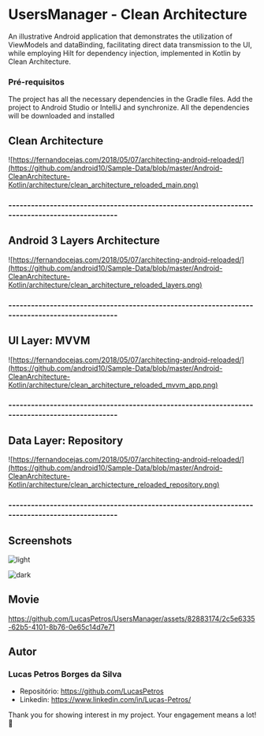 # UsersManager - Clean Architecture

An illustrative Android application that demonstrates the utilization of ViewModels and dataBinding, facilitating direct data transmission to the UI, while employing Hilt for dependency injection, implemented in Kotlin by Clean Architecture.


### Pré-requisitos

The project has all the necessary dependencies in the Gradle files. Add the project to Android Studio or IntelliJ and synchronize. All the dependencies will be downloaded and installed

## Clean Architecture
![https://fernandocejas.com/2018/05/07/architecting-android-reloaded/](https://github.com/android10/Sample-Data/blob/master/Android-CleanArchitecture-Kotlin/architecture/clean_architecture_reloaded_main.png)

### ----------------------------------------------------------------------------------------------

## Android 3 Layers Architecture
![https://fernandocejas.com/2018/05/07/architecting-android-reloaded/](https://github.com/android10/Sample-Data/blob/master/Android-CleanArchitecture-Kotlin/architecture/clean_architecture_reloaded_layers.png)

### ----------------------------------------------------------------------------------------------

## UI Layer: MVVM 
![https://fernandocejas.com/2018/05/07/architecting-android-reloaded/](https://github.com/android10/Sample-Data/blob/master/Android-CleanArchitecture-Kotlin/architecture/clean_architecture_reloaded_mvvm_app.png)

### ----------------------------------------------------------------------------------------------

## Data Layer: Repository 
![https://fernandocejas.com/2018/05/07/architecting-android-reloaded/](https://github.com/android10/Sample-Data/blob/master/Android-CleanArchitecture-Kotlin/architecture/clean_archictecture_reloaded_repository.png)

### ----------------------------------------------------------------------------------------------

## Screenshots

![light](https://github.com/LucasPetros/UsersManager/assets/82883174/00ee7de2-68a2-4417-b312-fe0139ea80fd)

![dark](https://github.com/LucasPetros/UsersManager/assets/82883174/4a8d5d65-75a5-4fe3-b489-b0f2978d5953)

## Movie

https://github.com/LucasPetros/UsersManager/assets/82883174/2c5e6335-62b5-4101-8b76-0e65c14d7e71

## Autor

### Lucas Petros Borges da Silva
* Repositório: https://github.com/LucasPetros
* Linkedin: https://www.linkedin.com/in/Lucas-Petros/

Thank you for showing interest in my project. Your engagement means a lot! 🤩
